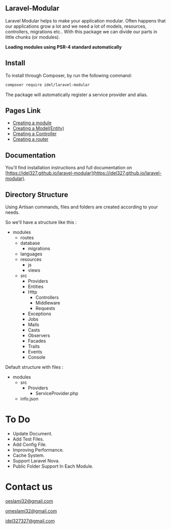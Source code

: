 ## Laravel-Modular

Laravel Modular helps to make your application modular. Often happens that our applications grow a lot and we need a lot of models, resources, controllers, migrations etc.. With this package we can divide our parts in little chunks (or modules).

**Loading modules using PSR-4 standard automatically**

## Install

To install through Composer, by run the following command:

``` bash
composer require idel/laravel-modular
```

The package will automatically register a service provider and alias.

## Pages Link

- [Creating a module](https://idel327.github.io/laravel-modular/make-module)
- [Creating a Model(Entity)](https://idel327.github.io/laravel-modular/make-model)
- [Creating a Controller](https://idel327.github.io/laravel-modular/make-controller)
- [Creating a router](https://idel327.github.io/laravel-modular/make-router)

## Documentation

You'll find installation instructions and full documentation on [https://idel327.github.io/laravel-modular](https://idel327.github.io/laravel-modular).

## Directory Structure

Using Artisan commands, files and folders are created according to your needs.

So we'll have a structure like this :

* modules
  * routes
  * database
  	* migrations
  * languages
  * resources
  	* js
  	* views
  * src
    * Providers
    * Entities
    * Http
    	* Controllers
    	* Middleware
    	* Requests
    * Exceptions
    * Jobs
    * Mails
    * Casts
    * Observers
    * Facades
    * Traits
    * Events
    * Console

Default structure with files :

* modules
  * src
    * Providers
    	* ServiceProvider.php
  * info.json

# To Do

- Update Document.
- Add Test Files.
- Add Config File.
- Improving Performance.
- Cache System.
- Support Laravel Nova.
- Public Folder Support In Each Module.

# Contact us

oeslami32@gmail.com

omeslami32@gmail.com

idel327327@gmail.com